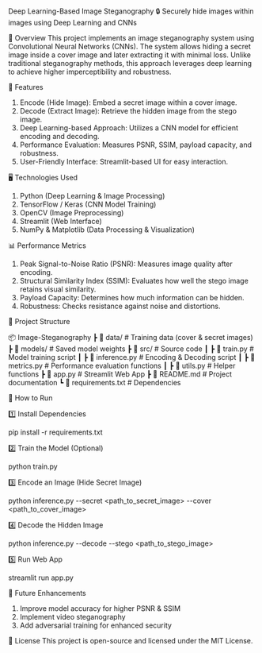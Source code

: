 Deep Learning-Based Image Steganography
🔒 Securely hide images within images using Deep Learning and CNNs



📌 Overview
This project implements an image steganography system using Convolutional Neural Networks (CNNs). The system allows hiding a secret image inside a cover image and later extracting it with minimal loss. Unlike traditional steganography methods, this approach leverages deep learning to achieve higher imperceptibility and robustness.



🚀 Features
1. Encode (Hide Image): Embed a secret image within a cover image.
2. Decode (Extract Image): Retrieve the hidden image from the stego image.
3. Deep Learning-based Approach: Utilizes a CNN model for efficient encoding and decoding.
4. Performance Evaluation: Measures PSNR, SSIM, payload capacity, and robustness.
5. User-Friendly Interface: Streamlit-based UI for easy interaction.



🖥️ Technologies Used
1. Python (Deep Learning & Image Processing)
2. TensorFlow / Keras (CNN Model Training)
3. OpenCV (Image Preprocessing)
4. Streamlit (Web Interface)
5. NumPy & Matplotlib (Data Processing & Visualization)



📊 Performance Metrics
1. Peak Signal-to-Noise Ratio (PSNR): Measures image quality after encoding.
2. Structural Similarity Index (SSIM): Evaluates how well the stego image retains visual similarity.
3. Payload Capacity: Determines how much information can be hidden.
4. Robustness: Checks resistance against noise and distortions.



📂 Project Structure

📦 Image-Steganography
 ┣ 📂 data/                  # Training data (cover & secret images)
 ┣ 📂 models/                # Saved model weights
 ┣ 📂 src/                   # Source code
 ┃ ┣ 📜 train.py             # Model training script
 ┃ ┣ 📜 inference.py         # Encoding & Decoding script
 ┃ ┣ 📜 metrics.py           # Performance evaluation functions
 ┃ ┣ 📜 utils.py             # Helper functions
 ┣ 📜 app.py                 # Streamlit Web App
 ┣ 📜 README.md              # Project documentation
 ┗ 📜 requirements.txt       # Dependencies



📌 How to Run

1️⃣ Install Dependencies

pip install -r requirements.txt

2️⃣ Train the Model (Optional)

python train.py

3️⃣ Encode an Image (Hide Secret Image)

python inference.py --secret <path_to_secret_image> --cover <path_to_cover_image>

4️⃣ Decode the Hidden Image

python inference.py --decode --stego <path_to_stego_image>

5️⃣ Run Web App

streamlit run app.py



📌 Future Enhancements
1. Improve model accuracy for higher PSNR & SSIM
2. Implement video steganography
3. Add adversarial training for enhanced security



📜 License
This project is open-source and licensed under the MIT License.